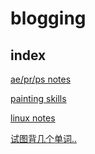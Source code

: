 # blogging



## index

[ae/pr/ps notes](ae_notes)

[painting skills](./paintings)

[linux notes](./linux_notes)

[试图背几个单词..](./背单词)

